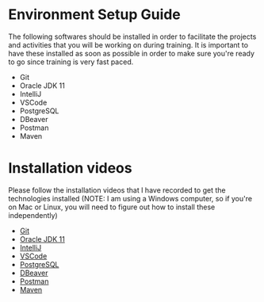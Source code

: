 # Environment Setup Guide

The following softwares should be installed in order to facilitate the projects and activities that you will be working on during training. It is important to have these installed as soon as possible in order to make sure you're ready to go since training is very fast paced.

* Git
* Oracle JDK 11
* IntelliJ
* VSCode
* PostgreSQL
* DBeaver
* Postman
* Maven

# Installation videos
Please follow the installation videos that I have recorded to get the technologies installed (NOTE: I am using a Windows computer, so if you're on Mac or Linux, you will need to figure out how to install these independently)

* [Git](https://drive.google.com/file/d/1Q2ExAzuM9Bd4Cee2Ifz_vyNK_Rtf8h1c/view?usp=sharing)
* [Oracle JDK 11](https://drive.google.com/file/d/1LQ4VazqojSKNATh8uTw08POTyEuh6BXW/view?usp=sharing)
* [IntelliJ](https://drive.google.com/file/d/15DG0ytEQ0RweTHfJCXA2y0386T56MWrQ/view?usp=sharing)
* [VSCode](https://drive.google.com/file/d/1VPSsQZoJhTRH1mG4V9iegtGeXUvPvHhz/view?usp=sharing)
* [PostgreSQL](https://drive.google.com/file/d/1IMN8rtRvyfDXfODiMNn2_li-DfOVtHVv/view?usp=sharing)
* [DBeaver](https://drive.google.com/file/d/1OvTaSxEHAAfl66Nk9k_F3SUngnCJrmKC/view?usp=sharing)
* [Postman](https://drive.google.com/file/d/1M5ZlfgZcLhGzaA_xwaa3k9s2CchO37zc/view?usp=sharing)
* [Maven](https://drive.google.com/file/d/1CwI2T_nyNRTiSnGqizQ2aCALB9O2_-8e/view?usp=sharing)